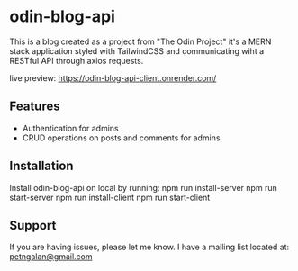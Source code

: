 odin-blog-api
==============

This is a blog created as a project from "The Odin Project" it's a MERN stack application styled with TailwindCSS and communicating wiht a RESTful API through axios requests.

live preview: https://odin-blog-api-client.onrender.com/

Features
--------

- Authentication for admins
- CRUD operations on posts and comments for admins

Installation
------------

Install odin-blog-api on local by running:
        npm run install-server
        npm run start-server
        npm run install-client
        npm run start-client

Support
-------

If you are having issues, please let me know.
I have a mailing list located at: petngalan@gmail.com
